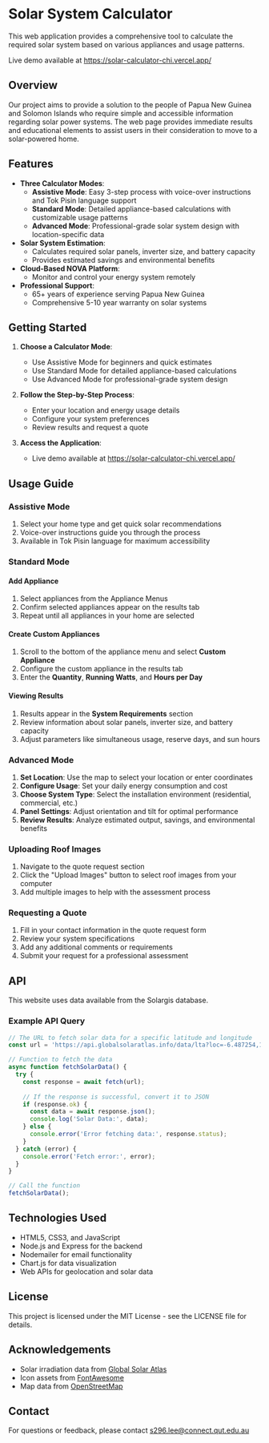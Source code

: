 # Solar System Calculator

This web application provides a comprehensive tool to calculate the required solar system based on various appliances and usage patterns. 

Live demo available at https://solar-calculator-chi.vercel.app/

## Overview

Our project aims to provide a solution to the people of Papua New Guinea and Solomon Islands who require simple and accessible information regarding solar power systems. The web page provides immediate results and educational elements to assist users in their consideration to move to a solar-powered home.

## Features

- **Three Calculator Modes**:
  - **Assistive Mode**: Easy 3-step process with voice-over instructions and Tok Pisin language support
  - **Standard Mode**: Detailed appliance-based calculations with customizable usage patterns
  - **Advanced Mode**: Professional-grade solar system design with location-specific data
- **Solar System Estimation**:
  - Calculates required solar panels, inverter size, and battery capacity
  - Provides estimated savings and environmental benefits
- **Cloud-Based NOVA Platform**:
  - Monitor and control your energy system remotely
- **Professional Support**:
  - 65+ years of experience serving Papua New Guinea
  - Comprehensive 5-10 year warranty on solar systems

## Getting Started

1. **Choose a Calculator Mode**:
   - Use Assistive Mode for beginners and quick estimates
   - Use Standard Mode for detailed appliance-based calculations
   - Use Advanced Mode for professional-grade system design

2. **Follow the Step-by-Step Process**:
   - Enter your location and energy usage details
   - Configure your system preferences
   - Review results and request a quote

3. **Access the Application**:
   - Live demo available at https://solar-calculator-chi.vercel.app/

## Usage Guide

### Assistive Mode

1. Select your home type and get quick solar recommendations
2. Voice-over instructions guide you through the process
3. Available in Tok Pisin language for maximum accessibility

### Standard Mode

#### Add Appliance

1. Select appliances from the Appliance Menus
2. Confirm selected appliances appear on the results tab
3. Repeat until all appliances in your home are selected

#### Create Custom Appliances

1. Scroll to the bottom of the appliance menu and select **Custom Appliance**
2. Configure the custom appliance in the results tab
3. Enter the **Quantity**, **Running Watts**, and **Hours per Day**

#### Viewing Results

1. Results appear in the **System Requirements** section
2. Review information about solar panels, inverter size, and battery capacity
3. Adjust parameters like simultaneous usage, reserve days, and sun hours

### Advanced Mode

1. **Set Location**: Use the map to select your location or enter coordinates
2. **Configure Usage**: Set your daily energy consumption and cost
3. **Choose System Type**: Select the installation environment (residential, commercial, etc.)
4. **Panel Settings**: Adjust orientation and tilt for optimal performance
5. **Review Results**: Analyze estimated output, savings, and environmental benefits

### Uploading Roof Images

1. Navigate to the quote request section
2. Click the "Upload Images" button to select roof images from your computer
3. Add multiple images to help with the assessment process

### Requesting a Quote

1. Fill in your contact information in the quote request form
2. Review your system specifications
3. Add any additional comments or requirements
4. Submit your request for a professional assessment

## API

This website uses data available from the Solargis database.

### Example API Query

```JavaScript
// The URL to fetch solar data for a specific latitude and longitude
const url = 'https://api.globalsolaratlas.info/data/lta?loc=-6.487254,145.156558';

// Function to fetch the data
async function fetchSolarData() {
  try {
    const response = await fetch(url);
    
    // If the response is successful, convert it to JSON
    if (response.ok) {
      const data = await response.json();
      console.log('Solar Data:', data);
    } else {
      console.error('Error fetching data:', response.status);
    }
  } catch (error) {
    console.error('Fetch error:', error);
  }
}

// Call the function
fetchSolarData();
```

## Technologies Used

- HTML5, CSS3, and JavaScript
- Node.js and Express for the backend
- Nodemailer for email functionality
- Chart.js for data visualization
- Web APIs for geolocation and solar data

## License

This project is licensed under the MIT License - see the LICENSE file for details.

## Acknowledgements

- Solar irradiation data from [Global Solar Atlas](https://globalsolaratlas.info)
- Icon assets from [FontAwesome](https://fontawesome.com)
- Map data from [OpenStreetMap](https://www.openstreetmap.org)

## Contact

For questions or feedback, please contact s296.lee@connect.qut.edu.au